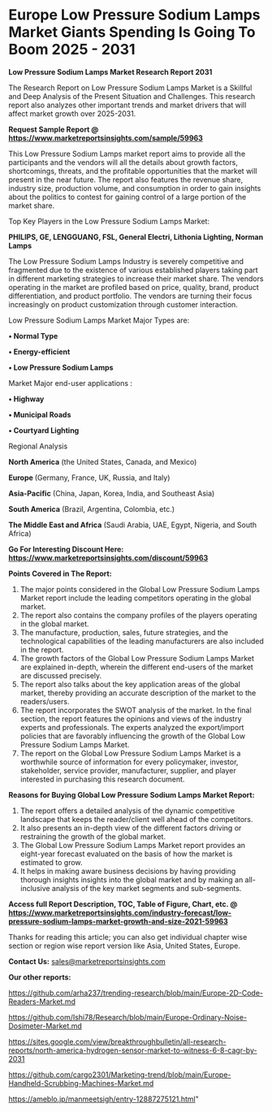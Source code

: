  # Europe Low Pressure Sodium Lamps Market Giants Spending Is Going To Boom 2025 - 2031

<strong>Low Pressure Sodium Lamps Market Research Report 2031</strong>

The Research Report on Low Pressure Sodium Lamps Market is a Skillful and Deep Analysis of the Present Situation and Challenges. This research report also analyzes other important trends and market drivers that will affect market growth over 2025-2031.

<strong>Request Sample Report @ <a href=https://www.marketreportsinsights.com/sample/59963>https://www.marketreportsinsights.com/sample/59963</a></strong>

This Low Pressure Sodium Lamps market report aims to provide all the participants and the vendors will all the details about growth factors, shortcomings, threats, and the profitable opportunities that the market will present in the near future. The report also features the revenue share, industry size, production volume, and consumption in order to gain insights about the politics to contest for gaining control of a large portion of the market share.

Top Key Players in the Low Pressure Sodium Lamps Market:

<strong>PHILIPS, GE, LENGGUANG, FSL, General Electri, Lithonia Lighting, Norman Lamps</strong>

The Low Pressure Sodium Lamps Industry is severely competitive and fragmented due to the existence of various established players taking part in different marketing strategies to increase their market share. The vendors operating in the market are profiled based on price, quality, brand, product differentiation, and product portfolio. The vendors are turning their focus increasingly on product customization through customer interaction.

Low Pressure Sodium Lamps Market Major Types are:

<strong>• Normal Type

• Energy-efficient

• Low Pressure Sodium Lamps</strong>

Market Major end-user applications :

<strong>• Highway

• Municipal Roads

• Courtyard Lighting</strong>

Regional Analysis

</u><strong><b>North America</b></strong> (the United States, Canada, and Mexico)

<strong><b>Europe </b></strong>(Germany, France, UK, Russia, and Italy)

<strong><b>Asia-Pacific</b></strong> (China, Japan, Korea, India, and Southeast Asia)

<strong><b>South America</b></strong> (Brazil, Argentina, Colombia, etc.)

<strong><b>The Middle East and Africa</b></strong> (Saudi Arabia, UAE, Egypt, Nigeria, and South Africa)

<strong>Go For Interesting Discount Here: <a href=https://www.marketreportsinsights.com/discount/59963>https://www.marketreportsinsights.com/discount/59963</a></strong>

<strong>Points Covered in The Report:</strong>
<ol>
  <li>The major points considered in the Global Low Pressure Sodium Lamps Market report include the leading competitors operating in the global market.</li>
  <li>The report also contains the company profiles of the players operating in the global market.</li>
  <li>The manufacture, production, sales, future strategies, and the technological capabilities of the leading manufacturers are also included in the report.</li>
  <li>The growth factors of the Global Low Pressure Sodium Lamps Market are explained in-depth, wherein the different end-users of the market are discussed precisely.</li>
  <li>The report also talks about the key application areas of the global market, thereby providing an accurate description of the market to the readers/users.</li>
  <li>The report incorporates the SWOT analysis of the market. In the final section, the report features the opinions and views of the industry experts and professionals. The experts analyzed the export/import policies that are favorably influencing the growth of the Global Low Pressure Sodium Lamps Market.</li>
  <li>The report on the Global Low Pressure Sodium Lamps Market is a worthwhile source of information for every policymaker, investor, stakeholder, service provider, manufacturer, supplier, and player interested in purchasing this research document.</li>
</ol>
<strong>Reasons for Buying Global Low Pressure Sodium Lamps Market Report:</strong>

<ol>
  <li>The report offers a detailed analysis of the dynamic competitive landscape that keeps the reader/client well ahead of the competitors.</li>
  <li>It also presents an in-depth view of the different factors driving or restraining the growth of the global market.</li>
  <li>The Global Low Pressure Sodium Lamps Market report provides an eight-year forecast evaluated on the basis of how the market is estimated to grow.</li>
  <li>It helps in making aware business decisions by having providing thorough insights insights into the global market and by making an all-inclusive analysis of the key market segments and sub-segments.</li>
</ol>
<strong>Access full Report Description, TOC, Table of Figure, Chart, etc. @ <a href=https://www.marketreportsinsights.com/industry-forecast/low-pressure-sodium-lamps-market-growth-and-size-2021-59963>https://www.marketreportsinsights.com/industry-forecast/low-pressure-sodium-lamps-market-growth-and-size-2021-59963</a></strong>


Thanks for reading this article; you can also get individual chapter wise section or region wise report version like Asia, United States, Europe.

<strong>Contact Us:</strong>
sales@marketreportsinsights.com

<strong>Our other reports:</strong>

<a href=https://github.com/arha237/trending-research/blob/main/Europe-2D-Code-Readers-Market.md>https://github.com/arha237/trending-research/blob/main/Europe-2D-Code-Readers-Market.md</a>

<a href=https://github.com/Ishi78/Research/blob/main/Europe-Ordinary-Noise-Dosimeter-Market.md>https://github.com/Ishi78/Research/blob/main/Europe-Ordinary-Noise-Dosimeter-Market.md</a>

<a href=https://sites.google.com/view/breakthroughbulletin/all-research-reports/north-america-hydrogen-sensor-market-to-witness-6-8-cagr-by-2031>https://sites.google.com/view/breakthroughbulletin/all-research-reports/north-america-hydrogen-sensor-market-to-witness-6-8-cagr-by-2031</a>

<a href=https://github.com/cargo2301/Marketing-trend/blob/main/Europe-Handheld-Scrubbing-Machines-Market.md>https://github.com/cargo2301/Marketing-trend/blob/main/Europe-Handheld-Scrubbing-Machines-Market.md</a>

<a href=https://ameblo.jp/manmeetsigh/entry-12887275121.html>https://ameblo.jp/manmeetsigh/entry-12887275121.html</a>"
